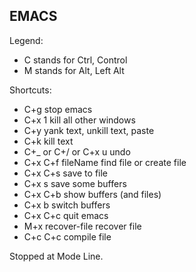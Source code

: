 ## EMACS

Legend:
- C stands for Ctrl, Control
- M stands for Alt, Left Alt

Shortcuts:
- C+g stop emacs
- C+x 1 kill all other windows
- C+y yank text, unkill text, paste
- C+k kill text
- C+_ or C+/ or C+x u undo
- C+x C+f fileName <Return> find file or create file
- C+x C+s save to file
- C+x s save some buffers
- C+x C+b show buffers (and files)
- C+x b switch buffers
- C+x C+c quit emacs
- M+x recover-file <Return> recover file
- C+c C+c compile file

Stopped at Mode Line.